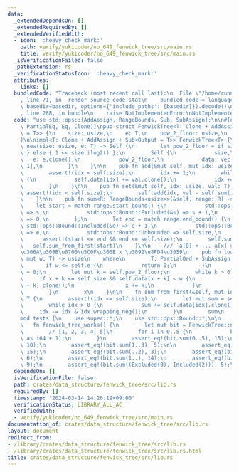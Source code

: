 ```yaml
---
data:
  _extendedDependsOn: []
  _extendedRequiredBy: []
  _extendedVerifiedWith:
  - icon: ':heavy_check_mark:'
    path: verify/yukicoder/no_649_fenwick_tree/src/main.rs
    title: verify/yukicoder/no_649_fenwick_tree/src/main.rs
  _isVerificationFailed: false
  _pathExtension: rs
  _verificationStatusIcon: ':heavy_check_mark:'
  attributes:
    links: []
  bundledCode: "Traceback (most recent call last):\n  File \"/home/runner/.local/lib/python3.10/site-packages/onlinejudge_verify/documentation/build.py\"\
    , line 71, in _render_source_code_stat\n    bundled_code = language.bundle(stat.path,\
    \ basedir=basedir, options={'include_paths': [basedir]}).decode()\n  File \"/home/runner/.local/lib/python3.10/site-packages/onlinejudge_verify/languages/rust.py\"\
    , line 288, in bundle\n    raise NotImplementedError\nNotImplementedError\n"
  code: "use std::ops::{AddAssign, RangeBounds, Sub, SubAssign};\n\n#[derive(Debug,\
    \ PartialEq, Eq, Clone)]\npub struct FenwickTree<T: Clone + AddAssign + Sub<Output\
    \ = T>> {\n    size: usize,\n    e: T,\n    pow_2_floor: usize,\n    data: Vec<T>,\n\
    }\n\nimpl<T: Clone + AddAssign + Sub<Output = T>> FenwickTree<T> {\n    pub fn\
    \ new(size: usize, e: T) -> Self {\n        let pow_2_floor = if size == 0 { 0\
    \ } else { 1 << size.ilog2() };\n        Self {\n            size,\n         \
    \   e: e.clone(),\n            pow_2_floor,\n            data: vec![e; size +\
    \ 1],\n        }\n    }\n\n    pub fn add(&mut self, mut idx: usize, val: T) {\n\
    \        assert!(idx < self.size);\n        idx += 1;\n        while idx <= self.size\
    \ {\n            self.data[idx] += val.clone();\n            idx += idx & idx.wrapping_neg()\n\
    \        }\n    }\n\n    pub fn set(&mut self, idx: usize, val: T) {\n       \
    \ assert!(idx < self.size);\n        self.add(idx, val - self.sum(idx..=idx));\n\
    \    }\n\n    pub fn sum<R: RangeBounds<usize>>(&self, range: R) -> T {\n    \
    \    let start = match range.start_bound() {\n            std::ops::Bound::Included(&s)\
    \ => s,\n            std::ops::Bound::Excluded(&s) => s + 1,\n            std::ops::Bound::Unbounded\
    \ => 0,\n        };\n        let end = match range.end_bound() {\n           \
    \ std::ops::Bound::Included(&e) => e + 1,\n            std::ops::Bound::Excluded(&e)\
    \ => e,\n            std::ops::Bound::Unbounded => self.size,\n        };\n  \
    \      assert!(start <= end && end <= self.size);\n        self.sum_from_first(end)\
    \ - self.sum_from_first(start)\n    }\n\n    /// `a[0] + ... a[x] >= w` \u3068\
    \u306A\u308B\u6700\u5C0F\u306E x \u3092\u8FD4\u3059\n    pub fn lower_bound(&self,\
    \ mut w: T) -> usize\n    where\n        T: PartialOrd + SubAssign,\n    {\n \
    \       if w <= self.e {\n            return 0;\n        }\n        let mut x\
    \ = 0;\n        let mut k = self.pow_2_floor;\n        while k > 0 {\n       \
    \     if x + k <= self.size && self.data[x + k] < w {\n                w -= self.data[x\
    \ + k].clone();\n                x += k;\n            }\n            k >>= 1;\n\
    \        }\n        x\n    }\n\n    fn sum_from_first(&self, mut idx: usize) ->\
    \ T {\n        assert!(idx <= self.size);\n        let mut sum = self.e.clone();\n\
    \        while idx > 0 {\n            sum += self.data[idx].clone();\n       \
    \     idx -= idx & idx.wrapping_neg();\n        }\n        sum\n    }\n}\n\n#[cfg(test)]\n\
    mod tests {\n    use super::*;\n    use std::ops::Bound::*;\n\n    #[test]\n \
    \   fn fenwick_tree_works() {\n        let mut bit = FenwickTree::new(5, 0i64);\n\
    \        // [1, 2, 3, 4, 5]\n        for i in 0..5 {\n            bit.add(i, i\
    \ as i64 + 1);\n        }\n        assert_eq!(bit.sum(0..5), 15);\n        assert_eq!(bit.sum(0..4),\
    \ 10);\n        assert_eq!(bit.sum(1..3), 5);\n\n        assert_eq!(bit.sum(..),\
    \ 15);\n        assert_eq!(bit.sum(..2), 3);\n        assert_eq!(bit.sum(..=2),\
    \ 6);\n        assert_eq!(bit.sum(1..), 14);\n        assert_eq!(bit.sum(1..=3),\
    \ 9);\n        assert_eq!(bit.sum((Excluded(0), Included(2))), 5);\n    }\n}\n"
  dependsOn: []
  isVerificationFile: false
  path: crates/data_structure/fenwick_tree/src/lib.rs
  requiredBy: []
  timestamp: '2024-03-14 14:26:19+09:00'
  verificationStatus: LIBRARY_ALL_AC
  verifiedWith:
  - verify/yukicoder/no_649_fenwick_tree/src/main.rs
documentation_of: crates/data_structure/fenwick_tree/src/lib.rs
layout: document
redirect_from:
- /library/crates/data_structure/fenwick_tree/src/lib.rs
- /library/crates/data_structure/fenwick_tree/src/lib.rs.html
title: crates/data_structure/fenwick_tree/src/lib.rs
---
```

